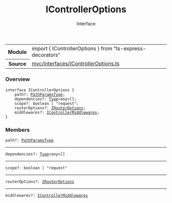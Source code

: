 <header class="symbol-info-header">    <h1 id="icontrolleroptions">IControllerOptions</h1>    <label class="symbol-info-type-label interface">Interface</label>      </header>
<section class="symbol-info">      <table class="is-full-width">        <tbody>        <tr>          <th>Module</th>          <td>            <div class="lang-typescript">                <span class="token keyword">import</span> { IControllerOptions }                 <span class="token keyword">from</span>                 <span class="token string">"ts-express-decorators"</span>                            </div>          </td>        </tr>        <tr>          <th>Source</th>          <td>            <a href="https://romakita.github.io/ts-express-decorators/#//blob/v2.6.2/src/mvc/interfaces/IControllerOptions.ts#L0-L0">                mvc/interfaces/IControllerOptions.ts            </a>        </td>        </tr>                </tbody>      </table>    </section>

### Overview

<pre><code class="typescript-lang"><span class="token keyword">interface</span> IControllerOptions <span class="token punctuation">{</span>
    path?<span class="token punctuation">:</span> <a href="#api/common/mvc/pathparamstype"><span class="token">PathParamsType</span></a><span class="token punctuation">;</span>
    dependencies?<span class="token punctuation">:</span> <a href="#api/common/core/type"><span class="token">Type</span></a><<span class="token keyword">any</span>><span class="token punctuation">[</span><span class="token punctuation">]</span><span class="token punctuation">;</span>
    scope?<span class="token punctuation">:</span> <span class="token keyword">boolean</span> | "request"<span class="token punctuation">;</span>
    routerOptions?<span class="token punctuation">:</span> <a href="#api/common/mvc/irouteroptions"><span class="token">IRouterOptions</span></a><span class="token punctuation">;</span>
    middlewares?<span class="token punctuation">:</span> <a href="#api/common/mvc/icontrollermiddlewares"><span class="token">IControllerMiddlewares</span></a><span class="token punctuation">;</span>
<span class="token punctuation">}</span></code></pre>

### Members

<div class="method-overview"><pre><code class="typescript-lang">path?<span class="token punctuation">:</span> <a href="#api/common/mvc/pathparamstype"><span class="token">PathParamsType</span></a></code></pre></div>
<hr />
<div class="method-overview"><pre><code class="typescript-lang">dependencies?<span class="token punctuation">:</span> <a href="#api/common/core/type"><span class="token">Type</span></a><<span class="token keyword">any</span>><span class="token punctuation">[</span><span class="token punctuation">]</span></code></pre></div>
<hr />
<div class="method-overview"><pre><code class="typescript-lang">scope?<span class="token punctuation">:</span> <span class="token keyword">boolean</span> | "request"</code></pre></div>
<hr />
<div class="method-overview"><pre><code class="typescript-lang">routerOptions?<span class="token punctuation">:</span> <a href="#api/common/mvc/irouteroptions"><span class="token">IRouterOptions</span></a></code></pre></div>
<hr />
<div class="method-overview"><pre><code class="typescript-lang">middlewares?<span class="token punctuation">:</span> <a href="#api/common/mvc/icontrollermiddlewares"><span class="token">IControllerMiddlewares</span></a></code></pre></div>
